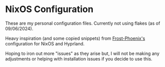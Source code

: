 # NixOS Configuration
These are my personal configuration files. Currently not using flakes (as of 09/06/2024).

Heavy inspiration (and some copied snippets) from [Frost-Phoenix's](https://github.com/Frost-Phoenix/nixos-config) configuration for NixOS and Hyprland.

Hoping to iron out more "issues" as they arise but, I will not be making any adjustments or helping with installation issues if you decide to use this.
